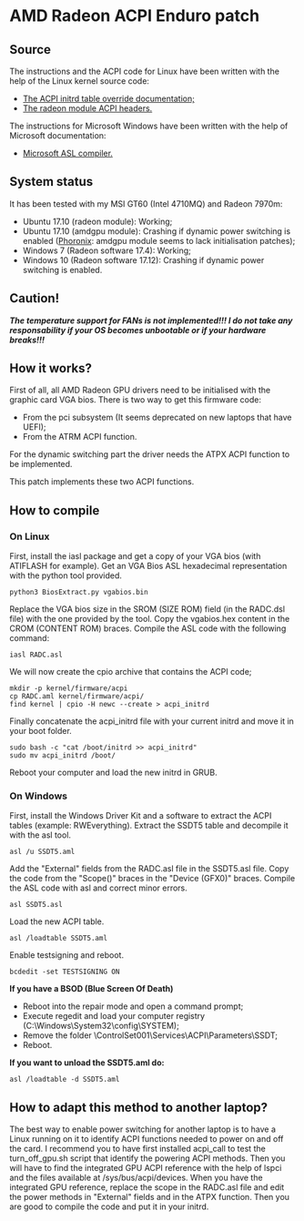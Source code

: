 # AMD Radeon ACPI Enduro patch

## Source 
The instructions and the ACPI code for Linux have been written with the help of the Linux kernel source code:
- [The ACPI initrd table override documentation;](https://elixir.free-electrons.com/linux/v4.14/source/Documentation/acpi/initrd_table_override.txt)
- [The radeon module ACPI headers.](https://elixir.free-electrons.com/linux/v4.14/source/drivers/gpu/drm/radeon/radeon_acpi.h)

The instructions for Microsoft Windows have been written with the help of Microsoft documentation:
- [Microsoft ASL compiler.](https://docs.microsoft.com/en-us/windows-hardware/drivers/bringup/microsoft-asl-compiler)

## System status
It has been tested with my MSI GT60 (Intel 4710MQ) and Radeon 7970m:
- Ubuntu 17.10 (radeon module): Working;
- Ubuntu 17.10 (amdgpu module): Crashing if dynamic power switching is enabled ([Phoronix](https://www.phoronix.com/scan.php?page=news_item&px=AMDKFD-dGPU-Initialization): amdgpu module seems to lack initialisation patches);
- Windows 7 (Radeon software 17.4): Working;
- Windows 10 (Radeon software 17.12): Crashing if dynamic power switching is enabled.

## Caution!
**_The temperature support for FANs is not implemented!!!
I do not take any responsability if your OS becomes unbootable or if your hardware breaks!!!_**

## How it works?
First of all, all AMD Radeon GPU drivers need to be initialised with the graphic card VGA bios.
There is two way to get this firmware code:
- From the pci subsystem (It seems deprecated on new laptops that have UEFI);
- From the ATRM ACPI function.

For the dynamic switching part the driver needs the ATPX ACPI function to be implemented.

This patch implements these two ACPI functions.

## How to compile 
### On Linux
First, install the iasl package and get a copy of your VGA bios (with ATIFLASH for example).
Get an VGA Bios ASL hexadecimal representation with the python tool provided.
```
python3 BiosExtract.py vgabios.bin
```
Replace the VGA bios size in the SROM (SIZE ROM) field (in the RADC.dsl file) with the one provided by the tool.
Copy the vgabios.hex content in the CROM (CONTENT ROM) braces.
Compile the ASL code with the following command:
```
iasl RADC.asl
```
We will now create the cpio archive that contains the ACPI code;
```
mkdir -p kernel/firmware/acpi
cp RADC.aml kernel/firmware/acpi/
find kernel | cpio -H newc --create > acpi_initrd
```
Finally concatenate the acpi_initrd file with your current initrd and move it in your boot folder.
```
sudo bash -c "cat /boot/initrd >> acpi_initrd"
sudo mv acpi_initrd /boot/
```
Reboot your computer and load the new initrd in GRUB.

### On Windows
First, install the Windows Driver Kit and a software to extract the ACPI tables (example: RWEverything).
Extract the SSDT5 table and decompile it with the asl tool.
```
asl /u SSDT5.aml
```
Add the "External" fields from the RADC.asl file in the SSDT5.asl file.
Copy the code from the "Scope()" braces in the "Device (GFX0)" braces.
Compile the ASL code with asl and correct minor errors.
```
asl SSDT5.asl
```
Load the new ACPI table.
```
asl /loadtable SSDT5.aml
```
Enable testsigning and reboot.
```
bcdedit -set TESTSIGNING ON
```

**If you have a BSOD (Blue Screen Of Death)**
- Reboot into the repair mode and open a command prompt;
- Execute regedit and load your computer registry (C:\Windows\System32\config\SYSTEM);
- Remove the folder \ControlSet001\Services\ACPI\Parameters\SSDT;
- Reboot.

**If you want to unload the SSDT5.aml do:**
```
asl /loadtable -d SSDT5.aml
```

## How to adapt this method to another laptop?
The best way to enable power switching for another laptop is to have a Linux running on it to identify ACPI functions needed to power on and off the card. I recommend you to have first installed acpi_call to test the turn_off_gpu.sh script that identify the powering ACPI methods. Then you will have to find the integrated GPU ACPI reference with the help of lspci and the files available at /sys/bus/acpi/devices. When you have the integrated GPU reference, replace the scope in the RADC.asl file and edit the power methods in "External" fields and in the ATPX function. Then you are good to compile the code and put it in your initrd.
